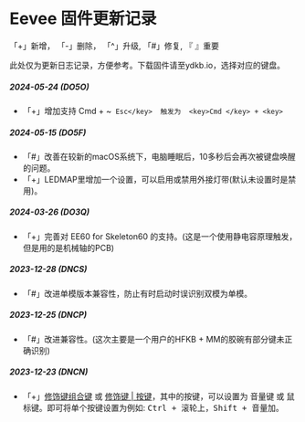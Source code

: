# Eevee 固件更新记录
「+」新增， 「-」删除， 「^」升级,  「#」修复,  『 』重要

此处仅为更新日志记录，方便参考。下载固件请至ydkb.io，选择对应的键盘。

##### 2024-05-24 (DO5O)
- 「+」增加支持 <key>Cmd </key> + <key>~` Esc</key>  触发为  <key>Cmd </key> + <key>`</key> 

##### 2024-05-15 (DO5F)
- 「#」改善在较新的macOS系统下，电脑睡眠后，10多秒后会再次被键盘唤醒的问题。
- 「+」LEDMAP里增加一个设置，可以启用或禁用外接灯带(默认未设置时是禁用)。

##### 2024-03-26 (DO3Q)
- 「+」完善对 EE60 for Skeleton60 的支持。(这是一个使用静电容原理触发，但是用的是机械轴的PCB)

##### 2023-12-28 (DNCS)
- 「#」改进单模版本兼容性，防止有时启动时误识别双模为单模。

##### 2023-12-25 (DNCP)
- 「#」改进兼容性。(这次主要是一个用户的HFKB + MM的胶碗有部分键未正确识别)

##### 2023-12-23 (DNCN)
- 「+」[修饰键组合键](edit-keymap/mods-key.md) 或 [修饰键 | 按键](edit-keymap/mods-tap-key.md)，其中的按键，可以设置为 音量键 或 鼠标键。即可将单个按键设置为例如: <kbd>Ctrl + 滚轮上</kbd>，<kbd>Shift + 音量加</kbd>。
